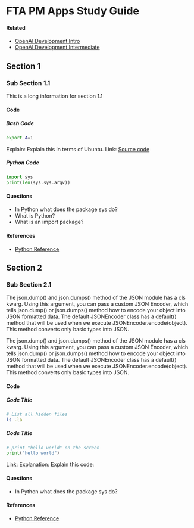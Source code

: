 # FTA PM Apps Study Guide

#### Related

- [OpenAI Development Intro](https://genaitutor.am2703.com/?content=genai-intro)
- [OpenAI Development Intermediate](https://genaitutor.am2703.com/?content=genai-intermediate)

## Section 1

### Sub Section 1.1

This is a long information for section 1.1

#### Code

##### Bash Code

```bash
export A=1
```
Explain: Explain this in terms of Ubuntu.
Link: [Source code](https://github.com)

##### Python Code

```python
import sys
print(len(sys.sys.argv))
```

#### Questions

- In Python what does the package sys do?
- What is Python?
- What is an import package?

#### References

- [Python Reference](http://python.org/sys/reference)

## Section 2

### Sub Section 2.1

The json.dump() and json.dumps() method of the JSON module has a cls kwarg. Using this argument, you can pass a custom JSON Encoder, which tells json.dump() or json.dumps() method how to encode your object into JSON formatted data. The default JSONEncoder class has a default() method that will be used when we execute JSONEncoder.encode(object). This method converts only basic types into JSON.

The json.dump() and json.dumps() method of the JSON module has a cls kwarg. Using this argument, you can pass a custom JSON Encoder, which tells json.dump() or json.dumps() method how to encode your object into JSON formatted data. The default JSONEncoder class has a default() method that will be used when we execute JSONEncoder.encode(object). This method converts only basic types into JSON.

#### Code

##### Code Title

```bash
# List all hidden files
ls -la
```

##### Code Title

```python
# print "hello world" on the screen
print("hello world")
```
Link: []()
Explanation: Explain this code:

#### Questions

- In Python what does the package sys do?

#### References

- [Python Reference](http://python.org/sys/reference)
